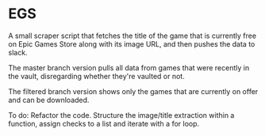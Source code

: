 # EGS

A small scraper script that fetches the title of the game that is currently free on Epic Games Store along with its image URL, and then pushes the data to slack.

The master branch version pulls all data from games that were recently in the vault, disregarding whether they're vaulted or not.

The filtered branch version shows only the games that are currently on offer and can be downloaded.


To do: Refactor the code. Structure the image/title extraction within a function, assign checks to a list and iterate with a for loop.
